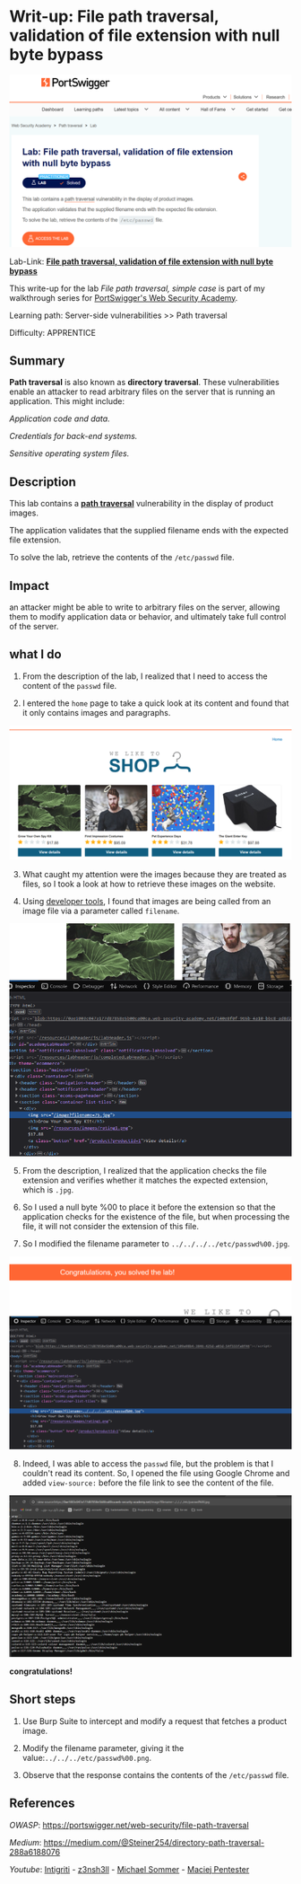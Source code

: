 # Writ-up: File path traversal, validation of file extension with null byte bypass

![](img/logo.png)

Lab-Link: **[File path traversal, validation of file extension with null byte bypass](https://portswigger.net/web-security/file-path-traversal/lab-validate-file-extension-null-byte-bypass)**

This write-up for the lab *File path traversal, simple case* is part of my walkthrough series for [PortSwigger's Web Security Academy](https://portswigger.net/web-security).

Learning path: Server-side vulnerabilities >> Path traversal

Difficulty: APPRENTICE

## Summary

__Path traversal__ is also known as __directory traversal__. These vulnerabilities enable an attacker to read arbitrary files on the server that is running an application. This might include:

_Application code and data._

_Credentials for back-end systems._

_Sensitive operating system files._

## Description

This lab contains a **[path traversal](https://portswigger.net/web-security/file-path-traversal)** vulnerability in the display of product images.

The application validates that the supplied filename ends with the expected file extension.

To solve the lab, retrieve the contents of the `/etc/passwd` file.

## Impact

an attacker might be able to write to arbitrary files on the server, allowing them to modify application data or behavior, and ultimately take full control of the server.

## what I do

1. From the description of the lab, I realized that I need to access the content of the `passwd` file.

2. I entered the `home` page to take a quick look at its content and found that it only contains images and paragraphs.

![](img/home-page.png)

3. What caught my attention were the images because they are treated as files, so I took a look at how to retrieve these images on the website.

4. Using [developer tools](https://developer.mozilla.org/en-US/docs/Learn/Common_questions/Tools_and_setup/What_are_browser_developer_tools), I found that images are being called from an image file via a parameter called `filename`.

![](img/filename-parameter.png)

5. From the description, I realized that the application checks the file extension and verifies whether it matches the expected extension, which is `.jpg`.

6. So I used a null byte %00 to place it before the extension so that the application checks for the existence of the file, but when processing the file, it will not consider the extension of this file.

7. So I modified the filename parameter to `../../../../etc/passwd%00.jpg`.

![](img/passwd-file.png)

8. Indeed, I was able to access the `passwd` file, but the problem is that I couldn't read its content. So, I opened the file using Google Chrome and added `view-source:` before the file link to see the content of the file.

![](img/passwd-content.png)

__congratulations!__

## Short steps

1. Use Burp Suite to intercept and modify a request that fetches a product image.

2. Modify the filename parameter, giving it the value:`../../../etc/passwd%00.png`.

3. Observe that the response contains the contents of the `/etc/passwd` file.

## References

*OWASP*: https://portswigger.net/web-security/file-path-traversal

*Medium*: https://medium.com/@Steiner254/directory-path-traversal-288a6188076

*Youtube*: [Intigriti](https://youtu.be/nvITajiF3rs) - [z3nsh3ll](https://youtu.be/HqsmzPMAPc8) - [Michael Sommer](https://youtu.be/vFkrWxsWnoY) - [Maciej Pentester](https://youtu.be/HsWwa5tuo-c)